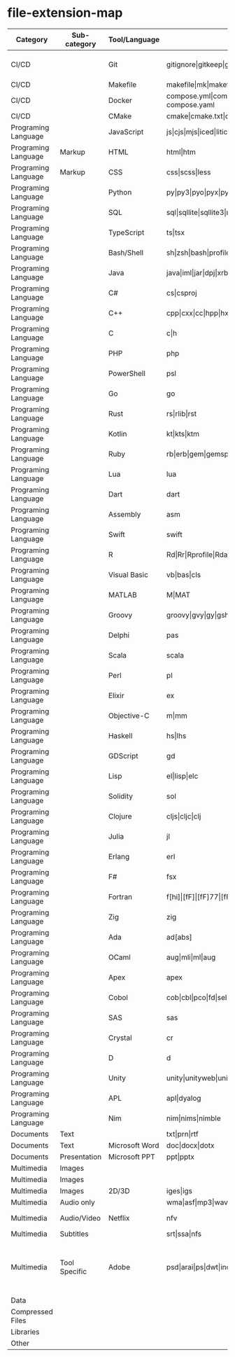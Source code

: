 # file-extension-map

Category            | Sub-category | Tool/Language | Extension | Note
------------------- | ------------ | -------- |-------- | -----
CI/CD               |              | Git | gitignore\|gitkeep\|gitattributes | Version control system
CI/CD               |              | Makefile | makefile\|mk\|makefile.am\|makefile.in | 
CI/CD               |              | Docker | compose.yml\|compose.yaml\|docker-compose.yml\|docker-compose.yaml|
CI/CD               |              | CMake | cmake\|cmake.txt\|cmakelists.txt\|cmakepresets.json |
Programing Language |              | JavaScript | js\|cjs\|mjs\|iced\|liticed\|coffee\|litcoffee\|ls\|es\|es6\|jsx\|sjs\|eg\|js.map | 
Programing Language | Markup       | HTML | html\|htm | 
Programing Language | Markup       | CSS | css\|scss\|less |
Programing Language |              | Python | py\|py3\|pyo\|pyx\|pyw\|whl\|pyd |
Programing Language |              | SQL | sql\|sqllite\|sqllite3\|mysql | 
Programing Language |              | TypeScript | ts\|tsx |
Programing Language |              | Bash/Shell | sh\|zsh\|bash\|profile\|bashrc\|zshrc  |
Programing Language |              | Java | java\|iml\|jar\|dpj\|xrb\|aidl |
Programing Language |              | C# | cs\|csproj |  
Programing Language |              | C++ | cpp\|cxx\|cc\|hpp\|hxx |
Programing Language |              | C | c\|h |
Programing Language |              | PHP | php |
Programing Language |              | PowerShell | psl |
Programing Language |              | Go | go |
Programing Language |              | Rust | rs\|rlib\|rst |
Programing Language |              | Kotlin | kt\|kts\|ktm |
Programing Language |              | Ruby | rb\|erb\|gem\|gemspec |
Programing Language |              | Lua | lua |
Programing Language |              | Dart | dart |
Programing Language |              | Assembly | asm |
Programing Language |              | Swift | swift |
Programing Language |              | R | Rd\|Rr\|Rprofile\|Rdata\|Rhistory\|Rproj\|NAMESPACE\|DESCRIPTION |
Programing Language |              | Visual Basic | vb\|bas\|cls |
Programing Language |              | MATLAB | M\|MAT |
Programing Language |              | Groovy | groovy\|gvy\|gy\|gsh |
Programing Language |              | Delphi | pas |
Programing Language |              | Scala | scala |
Programing Language |              | Perl | pl |
Programing Language |              | Elixir | ex |
Programing Language |              | Objective-C | m\|mm |
Programing Language |              | Haskell | hs\|lhs |
Programing Language |              | GDScript | gd |
Programing Language |              | Lisp | el\|lisp\|elc | 
Programing Language |              | Solidity | sol |
Programing Language |              | Clojure | cljs\|cljc\|clj | 
Programing Language |              | Julia | jl |
Programing Language |              | Erlang | erl |
Programing Language |              | F# | fsx |
Programing Language |              | Fortran | f[hi]\|[fF]\|[fF]77\|[fF]9[0-9]\|fortran\|forth  | 
Programing Language |              | Zig | zig |
Programing Language |              | Ada | ad[abs] |
Programing Language |              | OCaml | aug\|mli\|ml\|aug  |
Programing Language |              | Apex | apex |
Programing Language |              | Cobol | cob\|cbl\|pco\|fd\|sel\|cpy |
Programing Language |              | SAS | sas |
Programing Language |              | Crystal | cr |
Programing Language |              | D | d |
Programing Language |              | Unity | unity\|unityweb\|unitypackage |
Programing Language |              | APL | apl\|dyalog |
Programing Language |              | Nim | nim\|nims\|nimble |
Documents           | Text         | | txt\|prn\|rtf |
Documents           | Text         | Microsoft Word | doc\|docx\|dotx  |
Documents           | Presentation | Microsoft PPT | ppt\|pptx |
Multimedia          | Images       | | |
Multimedia          | Images       | | |
Multimedia          | Images       | 2D/3D | iges\|igs |
Multimedia          | Audio only   | | wma\|asf\|mp3\|wav\|au\|snd\|m4a\|flac\|mp2\|zpl\|gym\|aiff\|aif\|aifc  |
Multimedia          | Audio/Video  | Netflix | nfv | Offline Viewing
Multimedia          | Subtitles    | | srt\|ssa\|nfs |
Multimedia          | Tool Specific| Adobe | psd\|arai\|ps\|dwt\|indd | Includes Adobe Photoshop, Illustrator, Dreamweaver, and InDesign
Data                |  | | |
Compressed Files    |  | | |
Libraries           |  | | |
Other               |  | | |
